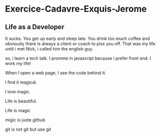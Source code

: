# Exercice-Cadavre-Exquis-Jerome


## Life as a Developer
It sucks. You get up early and sleep late. 
You drink too much coffee and obviously there is always a client or coach to piss you off. 
That was my life until i met Nick, i called him the english guy.  



so, i learn a tech talk.
I promme in javascript because i prefer front end.
I work my life!


When I open a web page, I see the code behind it.

 I find it magical.

I love magic.

Life is beautiful.


Life is magic

migic is juste github

git is not git but use git